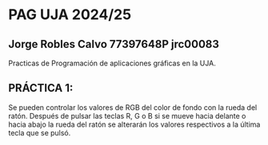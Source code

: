 # PAG UJA 2024/25
## Jorge Robles Calvo 77397648P jrc00083
Practicas de Programación de aplicaciones gráficas en la UJA.

## PRÁCTICA 1:
Se pueden controlar los valores de RGB del color de fondo con la rueda del ratón. Después de pulsar las teclas R, G o B si se mueve hacia delante o hacia abajo la rueda del ratón se alterarán los valores respectivos a la última tecla que se pulsó.